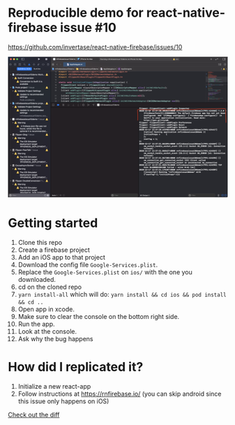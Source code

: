 # Reproducible demo for react-native-firebase issue #10

https://github.com/invertase/react-native-firebase/issues/10

<img width="512px" src="screenshot.png">

# Getting started

1. Clone this repo
2. Create a firebase project
3. Add an iOS app to that project
4. Download the config file `Google-Services.plist`.
5. Replace the `Google-Services.plist` on `ios/` with the one you downloaded.
6. cd on the cloned repo
7. `yarn install-all` which will do: `yarn install && cd ios && pod install && cd ..`
8. Open app in xcode.
9. Make sure to clear the console on the bottom right side.
10. Run the app.
11. Look at the console.
12. Ask why the bug happens

# How did I replicated it?

1. Initialize a new react-app
2. Follow instructions at https://rnfirebase.io/ (you can skip android since this issue only happens on iOS)

[Check out the diff](https://github.com/aprilmintacpineda/repro-rn-firebase-10/commit/e95b9c59a278725429da9d23f448d9f855cbafd9)